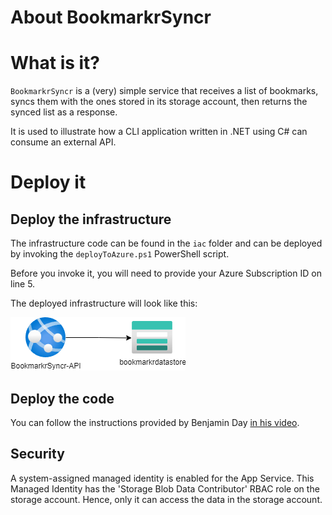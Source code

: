 About BookmarkrSyncr
===


# What is it?
`BookmarkrSyncr` is a (very) simple service that receives a list of bookmarks, syncs them with the ones stored in its storage account, then returns the synced list as a response.

It is used to illustrate how a CLI application written in .NET using C# can consume an external API. 


# Deploy it
## Deploy the infrastructure
The infrastructure code can be found in the `iac` folder and can be deployed by invoking the `deployToAzure.ps1` PowerShell script.

Before you invoke it, you will need to provide your Azure Subscription ID on line 5. 

The deployed infrastructure will look like this:

![BookmarkrSyncr Azure infrastructure](./images/bookmarkr-syncr-infra.png)

## Deploy the code
You can follow the instructions provided by Benjamin Day [in his video](https://www.youtube.com/watch?v=UcROU2kO4j0).

## Security
A system-assigned managed identity is enabled for the App Service. This Managed Identity has the 'Storage Blob Data Contributor' RBAC role on the storage account. Hence, only it can access the data in the storage account.